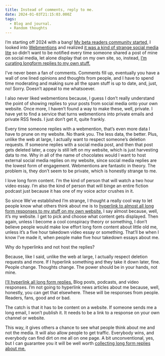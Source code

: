 ```yaml
---
title: Instead of comments, reply to me.
date: 2024-01-03T21:15:03.000Z
tags:
  - Blog and journal.
  - Random thoughts
---
```


I’m starting off 2024 with a bang! [My beta readers community started,](https://robertkingett.com/team/) I looked into [Webmentions](https://www.w3.org/TR/webmention/) and realized [it was a kind of strange social media lite](https://indieweb.org/Webmention-faq) so didn’t want to be notified every time someone shared a post of mine on social media, let alone display that on my own site, so, instead, [I’m curating longform replies to my own stuff.](https://robertkingett.com/reply/)

I’ve never been a fan of comments. Comments fill up, eventually you have a wall of one lined opinions and thoughts from people, and I have to spend time moderating and making sure all the spam stuff is up to date, and, just, no! Sorry. Doesn’t appeal to me whatsoever.

I also never liked webmentions because, I guess I don’t really understand the point of showing replies to your posts from social media onto your own website. Once more, I haven’t found a way to make these, well, private. I have yet to find a service that turns webmentions into private emails and private RSS feeds. I just don’t get it, quite frankly.

Every time someone replies with a webmention, that’s even more data I have to prune on my website. No thank you. The less data, the better. Plus, unlike the web at large, I actually want to respect someone’s deletion requests. If someone replies with a social media post, and then that post gets deleted later, a copy is still left on my website, which is just harvesting data to me. Why in all of the name of chocolates would I want to host external social media replies on my website, since social media replies are the lowest form of engagement. Webmentions are fantastic in theory. The problem is, they don’t seem to be private, which is honestly strange to me.

I love long form content. I’m the kind of person that will watch a two hour video essay. I’m also the kind of person that will binge an entire fiction podcast just because it has one of my voice actor crushes in it.

So since We’ve established I’m strange, I thought a really cool way to let people know what others think about me is to [hyperlink to almost all long form responses to my stuff on my own website.](https://robertkingett.com/reply/) I say almost because, well, it’s my website. I get to pick and choose what content gets displayed. Then again, unless I become a cool conspiracy theory or something, I don’t believe people would make low effort long form content about little old me, unless it’s a five hour takedown video essay or something. That’ll be when I know I’ve made it, when people make five hour takedown essays about me.

Why do hyperlinks and not host the replies?

Because, like I said, unlike the web at large, I actually respect deletion requests and more. If I hyperlink something and they take it down later, fine. People change. Thoughts change. The power should be in your hands, not mine.

[I’ll hyperlink all long form replies.](https://robertkingett.com/reply/) Blog posts, podcasts, and video responses. I’m not going to hyperlink news articles about me because, well, honestly, you can get that elsewhere. These will be responses from people. Readers, fans, good and or bad.

The catch is that it has to be content on a website. If someone sends me a long email, I won’t publish it. It needs to be a link to a response on your own channel or website.

This way, it gives others a chance to see what people think about me and not the media. It will also allow people to get traffic. Everybody wins, and everybody can find dirt on me all on one page. A bit unconventional, yes, but I can guarantee you it will be well worth [collecting long form replies about me.](https://robertkingett.com/reply/)
